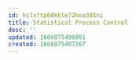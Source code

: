 ```yaml
---
id: hilxftp60kble72hoa385ni
title: Statistical Process Control
desc: ''
updated: 1666875496001
created: 1666875407267
---
```




